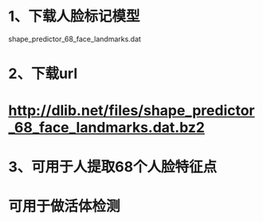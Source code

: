 # 1、下载人脸标记模型
shape_predictor_68_face_landmarks.dat

# 2、下载url
#  http://dlib.net/files/shape_predictor_68_face_landmarks.dat.bz2

# 3、可用于人提取68个人脸特征点
#  可用于做活体检测
